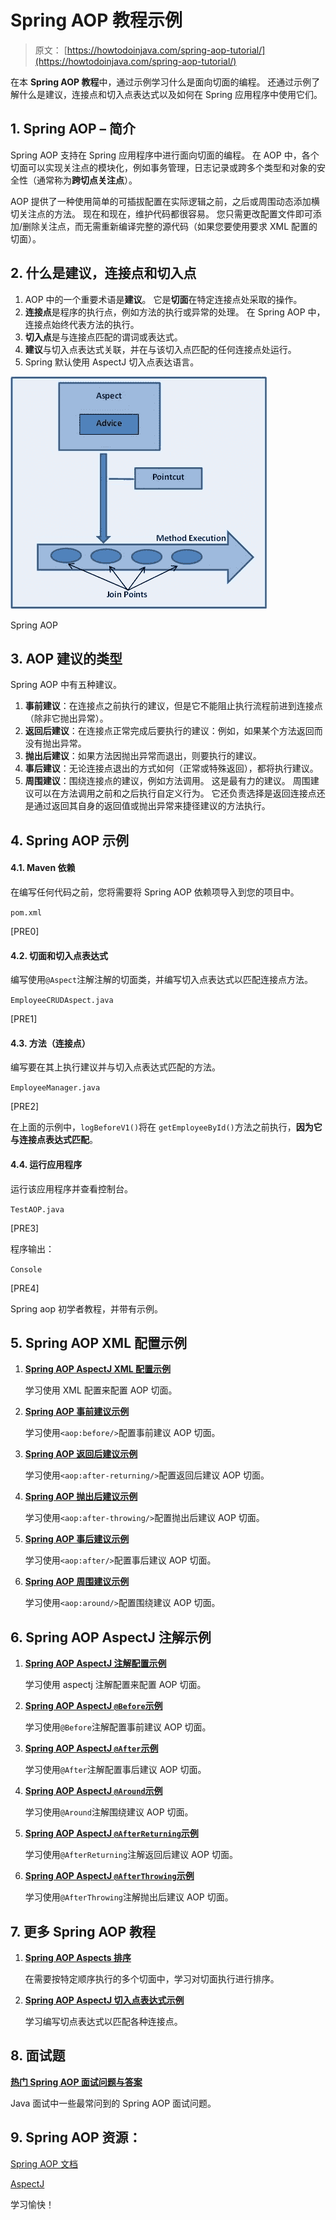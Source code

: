 # Spring AOP 教程示例

> 原文： [https://howtodoinjava.com/spring-aop-tutorial/](https://howtodoinjava.com/spring-aop-tutorial/)

在本 **Spring AOP 教程**中，通过示例学习什么是面向切面的编程。 还通过示例了解什么是建议，连接点和切入点表达式以及如何在 Spring 应用程序中使用它们。

## 1\. Spring AOP – 简介

Spring AOP 支持在 Spring 应用程序中进行面向切面的编程。 在 AOP 中，各个切面可以实现关注点的模块化，例如事务管理，日志记录或跨多个类型和对象的安全性（通常称为**跨切点关注点**）。

AOP 提供了一种使用简单的可插拔配置在实际逻辑之前，之后或周围动态添加横切关注点的方法。 现在和现在，维护代码都很容易。 您只需更改配置文件即可添加/删除关注点，而无需重新编译完整的源代码（如果您要使用要求 XML 配置的切面）。

## 2\. 什么是建议，连接点和切入点

1.  AOP 中的一个重要术语是**建议**。 它是**切面**在特定连接点处采取的操作。
2.  **连接点**是程序的执行点，例如方法的执行或异常的处理。 在 Spring AOP 中，连接点始终代表方法的执行。
3.  **切入点**是与连接点匹配的谓词或表达式。
4.  **建议**与切入点表达式关联，并在与该切入点匹配的任何连接点处运行。
5.  Spring 默认使用 AspectJ 切入点表达语言。

![Spring AOP](img/319c53497c1d373152a44b8e2976eec5.jpg)

Spring AOP

## 3\. AOP 建议的类型

Spring AOP 中有五种建议。

1.  **事前建议**：在连接点之前执行的建议，但是它不能阻止执行流程前进到连接点（除非它抛出异常）。
2.  **返回后建议**：在连接点正常完成后要执行的建议：例如，如果某个方法返回而没有抛出异常。
3.  **抛出后建议**：如果方法因抛出异常而退出，则要执行的建议。
4.  **事后建议**：无论连接点退出的方式如何（正常或特殊返回），都将执行建议。
5.  **周围建议**：围绕连接点的建议，例如方法调用。 这是最有力的建议。 周围建议可以在方法调用之前和之后执行自定义行为。 它还负责选择是返回连接点还是通过返回其自身的返回值或抛出异常来捷径建议的方法执行。

## 4\. Spring AOP 示例

#### 4.1. Maven 依赖

在编写任何代码之前，您将需要将 Spring AOP 依赖项导入到您的项目中。

`pom.xml`

[PRE0]

#### 4.2. 切面和切入点表达式

编写使用`@Aspect`注解注解的切面类，并编写切入点表达式以匹配连接点方法。

`EmployeeCRUDAspect.java`

[PRE1]

#### 4.3. 方法（连接点）

编写要在其上执行建议并与切入点表达式匹配的方法。

`EmployeeManager.java`

[PRE2]

在上面的示例中，`logBeforeV1()`将在 `getEmployeeById()`方法之前执行，**因为它与连接点表达式匹配**。

#### 4.4. 运行应用程序

运行该应用程序并查看控制台。

`TestAOP.java`

[PRE3]

程序输出：

`Console`

[PRE4]

Spring aop 初学者教程，并带有示例。

## 5\. Spring AOP XML 配置示例

1.  [**Spring AOP AspectJ XML 配置示例**](//howtodoinjava.com/spring/spring-aop/spring-aop-aspectj-xml-configuration-example/)

    学习使用 XML 配置来配置 AOP 切面。

2.  [**Spring AOP 事前建议示例**](//howtodoinjava.com/spring/spring-aop/aspectj-before-advice-example/)

    学习使用`<aop:before/>`配置事前建议 AOP 切面。

3.  [**Spring AOP 返回后建议示例**](//howtodoinjava.com/spring/spring-aop/aspectj-after-returning-advice-example/)

    学习使用`<aop:after-returning/>`配置返回后建议 AOP 切面。

4.  [**Spring AOP 抛出后建议示例**](//howtodoinjava.com/spring/spring-aop/aspectj-after-throwing-advice-example/)

    学习使用`<aop:after-throwing/>`配置抛出后建议 AOP 切面。

5.  [**Spring AOP 事后建议示例**](//howtodoinjava.com/spring/spring-aop/aspectj-after-advice-example/)

    学习使用`<aop:after/>`配置事后建议 AOP 切面。

6.  [**Spring AOP 周围建议示例**](//howtodoinjava.com/spring/spring-aop/aspectj-around-advice-example/)

    学习使用`<aop:around/>`配置围绕建议 AOP 切面。

## 6\. Spring AOP AspectJ 注解示例

1.  [**Spring AOP AspectJ 注解配置示例**](//howtodoinjava.com/spring/spring-aop/spring-aop-aspectj-example-tutorial-using-annotation-config/)

    学习使用 aspectj 注解配置来配置 AOP 切面。

2.  [**Spring AOP AspectJ `@Before`示例**](//howtodoinjava.com/spring/spring-aop/aspectj-before-annotation-example/)

    学习使用`@Before`注解配置事前建议 AOP 切面。

3.  [**Spring AOP AspectJ `@After`示例**](//howtodoinjava.com/spring/spring-aop/aspectj-after-annotation-example/)

    学习使用`@After`注解配置事后建议 AOP 切面。

4.  [**Spring AOP AspectJ `@Around`示例**](//howtodoinjava.com/spring/spring-aop/aspectj-around-annotation-example/)

    学习使用`@Around`注解围绕建议 AOP 切面。

5.  [**Spring AOP AspectJ `@AfterReturning`示例**](//howtodoinjava.com/spring/spring-aop/aspectj-after-returning-annotation-example/)

    学习使用`@AfterReturning`注解返回后建议 AOP 切面。

6.  [**Spring AOP AspectJ `@AfterThrowing`示例**](//howtodoinjava.com/spring/spring-aop/aspectj-afterthrowing-annotation-example)

    学习使用`@AfterThrowing`注解抛出后建议 AOP 切面。

## 7\. 更多 Spring AOP 教程

1.  [**Spring AOP Aspects 排序**](//howtodoinjava.com/spring/spring-aop/spring-aop-specifying-aspects-ordering/)

    在需要按特定顺序执行的多个切面中，学习对切面执行进行排序。

2.  [**Spring AOP AspectJ 切入点表达式示例**](//howtodoinjava.com/spring/spring-aop/writing-spring-aop-aspectj-pointcut-expressions-with-examples/)

    学习编写切点表达式以匹配各种连接点。

## 8\. 面试题

[**热门 Spring AOP 面试问题与答案**](//howtodoinjava.com/spring/spring-aop/top-spring-aop-interview-questions-with-answers/)

Java 面试中一些最常问到的 Spring AOP 面试问题。

## 9\. Spring AOP 资源：

[Spring AOP 文档](https://docs.spring.io/spring/docs/current/spring-framework-reference/html/aop.html)

[AspectJ](https://eclipse.org/aspectj/)

学习愉快！